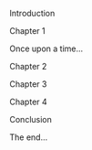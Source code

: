 Introduction

Chapter 1

Once upon a time...

Chapter 2

Chapter 3

Chapter 4

Conclusion

The end...
